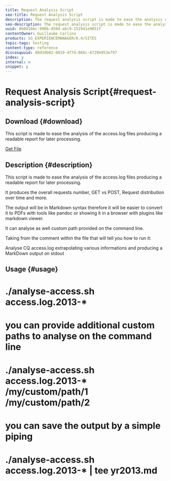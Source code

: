 ```yaml
---
title: Request Analysis Script
seo-title: Request Analysis Script
description: The request analysis script is made to ease the analysis of the access.log files producing a readable report for later processing
seo-description: The request analysis script is made to ease the analysis of the access.log files producing a readable report for later processing
uuid: 0b0d16bc-990b-450d-abc9-151941e9851f
contentOwner: Guillaume Carlino
products: SG_EXPERIENCEMANAGER/6.4/SITES
topic-tags: testing
content-type: reference
discoiquuid: d0d3db02-0019-4f74-866c-6729b953e797
index: y
internal: n
snippet: y
---
```


# Request Analysis Script{#request-analysis-script}

## Download {#download}

This script is made to ease the analysis of the access.log files producing a readable report for later processing.

[Get File](assets/analyse-access.sh)

## Description {#description}

This script is made to ease the analysis of the access.log files producing a readable report for later processing.

It produces the overall requests number, GET vs POST, Request distribution over time and more.

The output will be in Markdown syntax therefore it will be easier to convert it to PDFs with tools like pandoc or showing it in a browser with plugins like markdown viewer.

It can analyse as well custom path provided on the command line.

Taking from the comment within the file that will tell you how to run it:

Analyse CQ access.log extrapolating various informations and producing a MarkDown output on stdout

## Usage {#usage}

# ./analyse-access.sh access.log.2013-&#42;

#

# you can provide additional custom paths to analyse on the command line

# ./analyse-access.sh access.log.2013-&#42; /my/custom/path/1 /my/custom/path/2

#

# you can save the output by a simple piping

# ./analyse-access.sh access.log.2013-&#42; | tee yr2013.md
